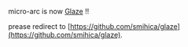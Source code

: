 micro-arc is now [Glaze](https://github.com/smihica/glaze) !!

prease redirect to [https://github.com/smihica/glaze](https://github.com/smihica/glaze).